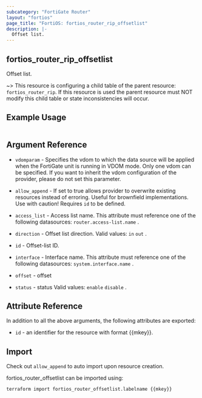 ```yaml
---
subcategory: "FortiGate Router"
layout: "fortios"
page_title: "FortiOS: fortios_router_rip_offsetlist"
description: |-
  Offset list.
---
```


## fortios_router_rip_offsetlist
Offset list.

~> This resource is configuring a child table of the parent resource: `fortios_router_rip`. If this resource is used the parent resource must NOT modify this child table or state inconsistencies will occur.


## Example Usage

```hcl

```

## Argument Reference
* `vdomparam` - Specifies the vdom to which the data source will be applied when the FortiGate unit is running in VDOM mode. Only one vdom can be specified. If you want to inherit the vdom configuration of the provider, please do not set this parameter.
* `allow_append` - If set to true allows provider to overwrite existing resources instead of erroring. Useful for brownfield implementations. Use with caution! Requires `id` to be defined.

* `access_list` - Access list name. This attribute must reference one of the following datasources: `router.access-list.name` .
* `direction` - Offset list direction. Valid values: `in` `out` .
* `id` - Offset-list ID.
* `interface` - Interface name. This attribute must reference one of the following datasources: `system.interface.name` .
* `offset` - offset
* `status` - status Valid values: `enable` `disable` .

## Attribute Reference

In addition to all the above arguments, the following attributes are exported:
* `id` - an identifier for the resource with format {{mkey}}.

## Import

Check out `allow_append` to auto import upon resource creation.

fortios_router_offsetlist can be imported using:
```sh
terraform import fortios_router_offsetlist.labelname {{mkey}}
```
